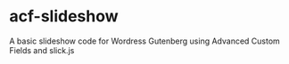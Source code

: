 # acf-slideshow
A basic slideshow code for Wordress Gutenberg using Advanced Custom Fields and slick.js

